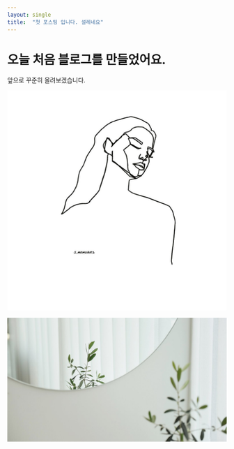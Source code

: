 ```yaml
---
layout: single
title:  "첫 포스팅 입니다. 설레네요"
---
```


# 오늘 처음 블로그를 만들었어요.

앞으로 꾸준히 올려보겠습니다. 

![longhair](../images/2022-03-05-first/longhair.jpg)

![green](../images/2022-03-05-first/green.jpg)

